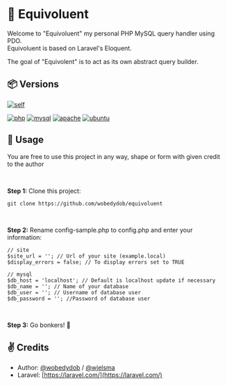 # 🐳 Equivoluent
Welcome to "Equivoluent" my personal PHP MySQL query handler using PDO. <br>
Equivoluent is based on Laravel's Eloquent.

The goal of "Equivolent" is to act as its own abstract query builder.

## 📦 Versions
[![self](https://img.shields.io/badge/current_build-0.0.1-6BA4AE?style=for-the-badge&logo=github&logoColor=white)](https://php.com/)

[![php](https://img.shields.io/badge/php-8.1.9-777BB4?style=for-the-badge&logo=php&logoColor=white)](https://php.com/)
[![mysql](https://img.shields.io/badge/mysql-8.0.30-3E6E93?style=for-the-badge&logo=mysql&logoColor=white)](https://mysql.com/)
[![apache](https://img.shields.io/badge/apache-2.4.54-D22129?style=for-the-badge&logo=apache&logoColor=white)](https://apache.org/)
[![ubuntu](https://img.shields.io/badge/ubuntu-22.04.1_LTS-E95420?style=for-the-badge&logo=ubuntu&logoColor=white)](https://ubuntu.com/)

## 📝 Usage
You are free to use this project in any way, shape or form with given credit to the author

<br>

**Step 1:** Clone this project: 
```
git clone https://github.com/wobedydob/equivoluent
```
<br>

**Step 2:** Rename config-sample.php to config.php and enter your information:
```
// site
$site_url = ''; // Url of your site (example.local)
$display_errors = false; // To display errors set to TRUE

// mysql
$db_host = 'localhost'; // Default is localhost update if necessary
$db_name = ''; // Name of your database
$db_user = ''; // Username of database user
$db_password = ''; //Password of database user
```
<br>

**Step 3:** Go bonkers! 🤪

## ✌ Credits

- Author: [@wobedydob](https://www.github.com/wobedydob) / [@wjelsma](https://www.github.com/wjelsma)
- Laravel: [https://laravel.com/](https://laravel.com/)

